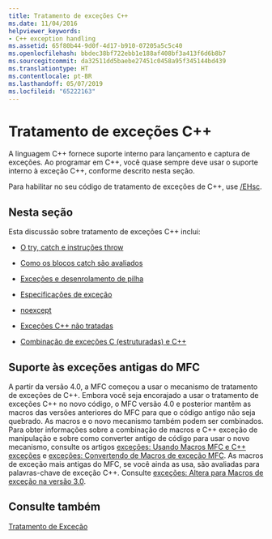 ```yaml
---
title: Tratamento de exceções C++
ms.date: 11/04/2016
helpviewer_keywords:
- C++ exception handling
ms.assetid: 65f80b44-9d0f-4d17-b910-07205a5c5c40
ms.openlocfilehash: bbdec38bf722ebb1e188af408bf3a413f6d6b8b7
ms.sourcegitcommit: da32511dd5baebe27451c0458a95f345144bd439
ms.translationtype: HT
ms.contentlocale: pt-BR
ms.lasthandoff: 05/07/2019
ms.locfileid: "65222163"
---
```

# <a name="c-exception-handling"></a>Tratamento de exceções C++

A linguagem C++ fornece suporte interno para lançamento e captura de exceções. Ao programar em C++, você quase sempre deve usar o suporte interno à exceção C++, conforme descrito nesta seção.

Para habilitar no seu código de tratamento de exceções de C++, use [/EHsc](../build/reference/eh-exception-handling-model.md).

## <a name="in-this-section"></a>Nesta seção

Esta discussão sobre tratamento de exceções C++ inclui:

- [O try, catch e instruções throw](../cpp/try-throw-and-catch-statements-cpp.md)

- [Como os blocos catch são avaliados](../cpp/how-catch-blocks-are-evaluated-cpp.md)

- [Exceções e desenrolamento de pilha](../cpp/exceptions-and-stack-unwinding-in-cpp.md)

- [Especificações de exceção](../cpp/exception-specifications-throw-cpp.md)

- [noexcept](../cpp/noexcept-cpp.md)

- [Exceções C++ não tratadas](../cpp/unhandled-cpp-exceptions.md)

- [Combinação de exceções C (estruturadas) e C++](../cpp/mixing-c-structured-and-cpp-exceptions.md)

## <a name="support-for-earlier-mfc-exceptions"></a>Suporte às exceções antigas do MFC

A partir da versão 4.0, a MFC começou a usar o mecanismo de tratamento de exceções de C++. Embora você seja encorajado a usar o tratamento de exceções C++ no novo código, o MFC versão 4.0 e posterior mantêm as macros das versões anteriores do MFC para que o código antigo não seja quebrado. As macros e o novo mecanismo também podem ser combinados. Para obter informações sobre a combinação de macros e C++ exceção de manipulação e sobre como converter antigo de código para usar o novo mecanismo, consulte os artigos [exceções: Usando Macros MFC e C++ exceções](../mfc/exceptions-using-mfc-macros-and-cpp-exceptions.md) e [exceções: Convertendo de Macros de exceção MFC](../mfc/exceptions-converting-from-mfc-exception-macros.md). As macros de exceção mais antigas do MFC, se você ainda as usa, são avaliadas para palavras-chave de exceção C++. Consulte [exceções: Altera para Macros de exceção na versão 3.0](../mfc/exceptions-changes-to-exception-macros-in-version-3-0.md).

## <a name="see-also"></a>Consulte também

[Tratamento de Exceção](../cpp/exception-handling-in-visual-cpp.md)